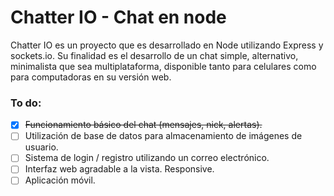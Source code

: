 # Chatter IO - Chat en node
Chatter IO es un proyecto que es desarrollado en Node utilizando Express y sockets.io. Su finalidad es el desarrollo de un chat simple, alternativo, minimalista que sea multiplataforma, disponible tanto para celulares como para computadoras en su versión web. 
### To do:
 - [x] ~~Funcionamiento básico del chat (mensajes, nick, alertas).~~
- [ ] Utilización de base de datos para almacenamiento de imágenes de usuario.
- [ ] Sistema de login / registro utilizando un correo electrónico.
- [ ]  Interfaz web agradable a la vista. Responsive.
- [ ] Aplicación móvil.
